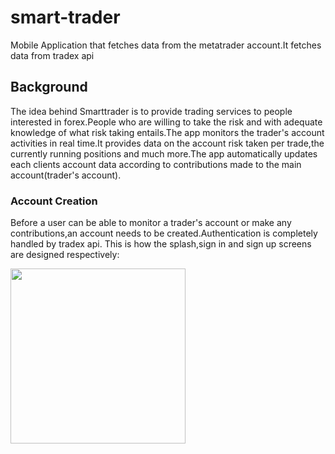 # smart-trader
Mobile Application that fetches data from the metatrader account.It fetches data from tradex api

## Background
The idea behind Smarttrader is to provide trading services to people interested in forex.People who are willing to take the risk and with adequate knowledge of what risk taking entails.The app monitors the trader's account activities in real time.It provides data on the account risk taken per trade,the currently running positions
and much more.The app automatically updates  each clients account data according to contributions made to the main account(trader's account).

### Account Creation
Before a user can be able to monitor a trader's account or make any contributions,an account needs to be created.Authentication is completely handled by tradex api.
This is how the splash,sign in and sign up screens are designed respectively:

<img src="https://github.com/Carlosokumu/smart-trader/blob/master/screenshots/Screenshot_20220914-151801.png" width="280"/>


